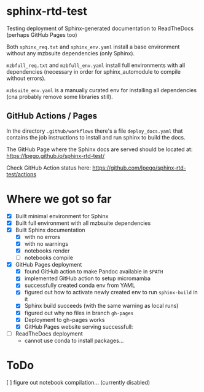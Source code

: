 # sphinx-rtd-test
Testing deployment of Sphinx-generated documentation to ReadTheDocs (perhaps GitHub Pages too)

Both `sphinx_req.txt` and `sphinx_env.yaml` install a base environment without any mzbsuite dependencies (only Sphinx). 

`mzbfull_req.txt` and `mzbfull_env.yaml` install full environments with all dependencies (necessary in order for sphinx_automodule to compile without errors). 

`mzbsuite_env.yaml` is a manually curated env for installing all dependencies (cna probably remove some libraries still). 

## GitHub Actions / Pages

In the directory `.github/workflows` there's a file `deploy_docs.yaml` that contains the job instructions to install and run sphinx to build the docs. 

The GitHub Page where the Sphinx docs are served should be located at: https://lpego.github.io/sphinx-rtd-test/

Check GitHub Action status here: https://github.com/lpego/sphinx-rtd-test/actions

# Where we got so far

- [x] Built minimal environment for Sphinx
- [x] Built full environment with all mzbsuite dependencies
- [x] Built Sphinx documentation
    - [x] with no errors
    - [x] with no warnings
    - [x] notebooks render
    - [ ] notebooks compile
- [x] GitHub Pages deployment
    - [x] found GitHub action to make Pandoc available in `$PATH`
    - [x] implemented GitHub action to setup micromamba
    - [x] successfully created conda env from YAML
    - [x] figured out how to activate newly created env to run `sphinx-build` in it
    - [x] Sphinx build succeeds (with the same warning as local runs)
    - [x] figured out why no files in branch `gh-pages`
    - [x] Deployment to gh-pages works
    - [x] GitHub Pages website serving successfull: 
- [ ] ReadTheDocs deployment 
    - cannot use conda to install packages... 

# ToDo 

[ ] figure out notebook compilation... (currently disabled)